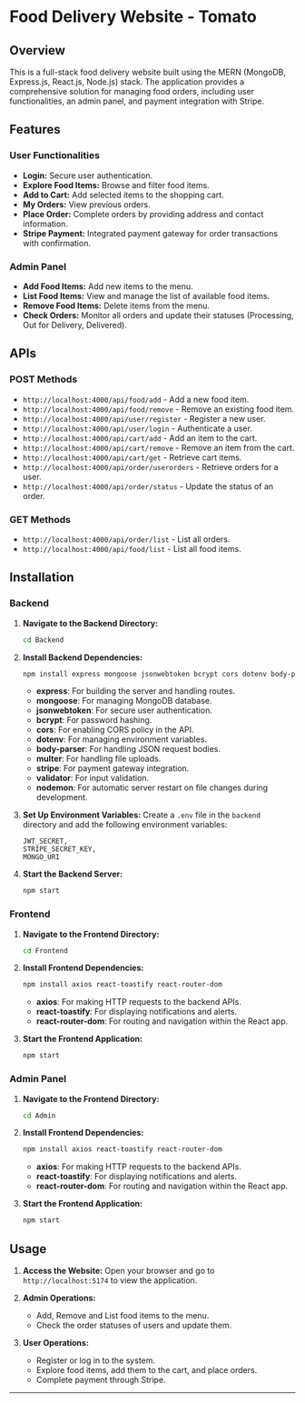 # Food Delivery Website - Tomato

## Overview

This is a full-stack food delivery website built using the MERN (MongoDB, Express.js, React.js, Node.js) stack. The application provides a comprehensive solution for managing food orders, including user functionalities, an admin panel, and payment integration with Stripe.

## Features

### User Functionalities
- **Login:** Secure user authentication.
- **Explore Food Items:** Browse and filter food items.
- **Add to Cart:** Add selected items to the shopping cart.
- **My Orders:** View previous orders.
- **Place Order:** Complete orders by providing address and contact information.
- **Stripe Payment:** Integrated payment gateway for order transactions with confirmation.

### Admin Panel
- **Add Food Items:** Add new items to the menu.
- **List Food Items:** View and manage the list of available food items.
- **Remove Food Items:** Delete items from the menu.
- **Check Orders:** Monitor all orders and update their statuses (Processing, Out for Delivery, Delivered).

## APIs

### POST Methods
- `http://localhost:4000/api/food/add` - Add a new food item.
- `http://localhost:4000/api/food/remove` - Remove an existing food item.
- `http://localhost:4000/api/user/register` - Register a new user.
- `http://localhost:4000/api/user/login` - Authenticate a user.
- `http://localhost:4000/api/cart/add` - Add an item to the cart.
- `http://localhost:4000/api/cart/remove` - Remove an item from the cart.
- `http://localhost:4000/api/cart/get` - Retrieve cart items.
- `http://localhost:4000/api/order/userorders` - Retrieve orders for a user.
- `http://localhost:4000/api/order/status` - Update the status of an order.

### GET Methods
- `http://localhost:4000/api/order/list` - List all orders.
- `http://localhost:4000/api/food/list` - List all food items.


## Installation

### Backend

1. **Navigate to the Backend Directory:**
   ```bash
   cd Backend
   ```

2. **Install Backend Dependencies:**
   ```bash
   npm install express mongoose jsonwebtoken bcrypt cors dotenv body-parser multer stripe validator nodemon
   ```

   - **express**: For building the server and handling routes.
   - **mongoose**: For managing MongoDB database.
   - **jsonwebtoken**: For secure user authentication.
   - **bcrypt**: For password hashing.
   - **cors**: For enabling CORS policy in the API.
   - **dotenv**: For managing environment variables.
   - **body-parser**: For handling JSON request bodies.
   - **multer**: For handling file uploads.
   - **stripe**: For payment gateway integration.
   - **validator**: For input validation.
   - **nodemon**: For automatic server restart on file changes during development.

3. **Set Up Environment Variables:**
   Create a `.env` file in the `backend` directory and add the following environment variables:
   ```plaintext
   JWT_SECRET,
   STRIPE_SECRET_KEY,
   MONGO_URI
   ```

4. **Start the Backend Server:**
   ```bash
   npm start
   ```

### Frontend

1. **Navigate to the Frontend Directory:**
   ```bash
   cd Frontend
   ```

2. **Install Frontend Dependencies:**
   ```bash
   npm install axios react-toastify react-router-dom
   ```

   - **axios**: For making HTTP requests to the backend APIs.
   - **react-toastify**: For displaying notifications and alerts.
   - **react-router-dom**: For routing and navigation within the React app.

3. **Start the Frontend Application:**
   ```bash
   npm start
   ```
   
### Admin Panel

1. **Navigate to the Frontend Directory:**
   ```bash
   cd Admin
   ```

2. **Install Frontend Dependencies:**
   ```bash
   npm install axios react-toastify react-router-dom
   ```

   - **axios**: For making HTTP requests to the backend APIs.
   - **react-toastify**: For displaying notifications and alerts.
   - **react-router-dom**: For routing and navigation within the React app.

3. **Start the Frontend Application:**
   ```bash
   npm start
   ```

## Usage

1. **Access the Website:**
   Open your browser and go to `http://localhost:5174` to view the application.

2. **Admin Operations:**
      - Add, Remove and List food items to the menu.
      - Check the order statuses of users and update them.

3. **User Operations:**
     - Register or log in to the system.
     - Explore food items, add them to the cart, and place orders.
     - Complete payment through Stripe.

---
